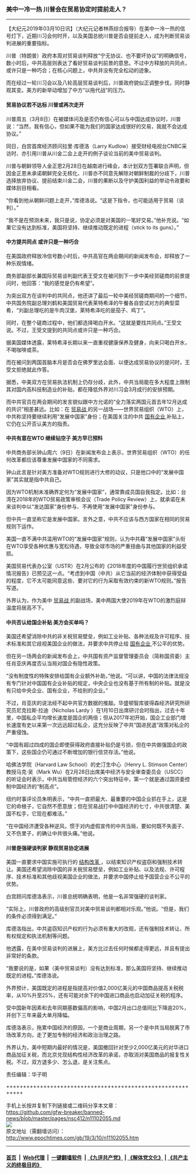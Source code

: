 ### 美中一冷一热 川普会在贸易协定时提前走人？
------------------------

<p>
 【大纪元2019年03月10日讯】（大纪元记者林燕综合报导）在美中一冷一热的信号灯下，近期川习会何时开，以及美国总统川普是否会提前走人，成为判断贸易谈判进展的重要指标。
</p>
<p>
 川普（特朗普）政府本周对贸易谈判释放“宁无协议、也不要坏协议”的明确信号，数小时后，中共高层则表达了看好贸易谈判前景的意思。不过中方释放的共同点，或许只是一种巧合；在核心问题上，中共并没有完全松动的迹象。
</p>
<p>
 而在经过一轮川习会以及八轮高层贸易谈判后，川普政府貌似正调整步伐，同时静观其变。美方的新举动增加了中方“以拖代战”的压力。
</p>
<h4>
 贸易协议若不达标 川普或再次走开
</h4>
<p>
 川普周五（3月8日）在被媒体问及是否仍有信心可以与中国达成协议时，川普说：“当然，我有信心，但如果不能为我们的国家达成很好的交易，我就不会达成协议。”
</p>
<p>
 同日，白宫首席经济顾问拉里‧库德洛（Larry Kudlow）接受财经电视台CNBC采访时、亦引用川普从川金二会上走开的例子谈论当前的美中贸易谈判。
</p>
<p>
 川普与朝鲜领导人金正恩2月28日在越南进行峰会，本计划双方签署联合声明，但因金正恩未承诺朝鲜完全无核化、川普亦不同意先解除对朝鲜制裁的分歧下，川普选择放弃协议、提前结束川金二会，川普的果断以及守护美国利益的举动令政要和媒体刮目相看。
</p>
<p>
 “你看到他从朝鲜问题上走开，”库德洛说。“这是下指令，也可能适用于贸易（谈判）。”
</p>
<p>
 “我不是在预测未来，我只是说，协定必须是对美国的一笔好交易。”他补充说。“如果它没有达到标准，美国将坚持、继续推动既定的进程（stick to its guns）。”
</p>
<h4>
 中方提共同点 或许只是一种巧合
</h4>
<p>
 在美国政府释放冷信号数小时后，中共高官在两会期间的新闻发布会，却释放了一种乐观情绪。
</p>
<p>
 商务部副部长兼国际贸易谈判副代表王受文在被问到下一步中美经贸磋商的前景提问时，他回答：“我的感觉是仍有希望”。
</p>
<p>
 为突出双方在谈判中的共同点，他还讲了最后一轮中美经贸磋商期间的一个细节，中共国务院副总理刘鹤和美国贸易代表莱特希泽的午餐各自尝试对方的典型菜肴，“刘副总理吃的是牛肉汉堡，莱特希泽吃的是茄子、鸡丁”。
</p>
<p>
 同时，在整个磋商过程中，他们都选择喝白开水。“这就是要找共同点。”王受文说。不过，王受文提到的共同点或许只是一种巧合。
</p>
<p>
 据美国媒体透露，莱特希泽长期以来一直重视健康保养及健身，向来只喝白开水，不喝咖啡或茶。
</p>
<p>
 而在被问到两国首脑本月是否会在佛罗里达会面、以便达成贸易协议的提问时，王受文拒绝就此作答。
</p>
<p>
 据悉，中美双方在贸易执法机制上仍存分歧，此外，中共当局能在多大程度上限制其对国内高科技制造业的补贴，都在降低外界对川习会3月成行的安排预期。
</p>
<p>
 而中共官员在两会期间的发言貌似跟中方允诺的“全力落实两国元首去年12月达成的共识”相差甚远。比如：在
 <a href="http://www.epochtimes.com/gb/tag/%E8%B4%B8%E6%98%93%E6%88%98.html">
  贸易战
 </a>
 的另一战场——世界贸易组织（WTO）上，中共称坚持要继续利用“发展中国家”身份；在美国关注的中共
 <a href="http://www.epochtimes.com/gb/tag/%E5%9B%BD%E6%9C%89%E4%BC%81%E4%B8%9A.html">
  国有企业
 </a>
 补贴上，它仍在公开否认美方的指责。
</p>
<h4>
 中共有意在WTO 继续钻空子 美方早已预料
</h4>
<p>
 中共商务部长钟山周六（9日）在新闻发布会上表示，世界贸易组织（WTO）的任何改革都应该尊重发展中国家的不同需求。
</p>
<p>
 钟山此言是针对美方准备对WTO规则进行大修的动议，只是他口中的“发展中国家”其实就是指中共自己。
</p>
<p>
 因为WTO机制未准确界定何为“发展中国家”，通常靠成员国自我指定。比如：台湾在2018年的WTO贸易政策审核会议（Trade Policy Review）上，就承诺在未来谈判中以“发达国家”身份参与、不再使用“发展中国家”身份参与。
</p>
<p>
 但中共一直坚称它是发展中国家。言外之意，中共不应该与西方国家在相同的贸易规则下运作。
</p>
<p>
 美国一直不满中共滥用WTO的“发展中国家”规则，认为中共藉“发展中国家”头衔在WTO享受各种优惠与宽松待遇，导致全球市场的严重扭曲与其他国家的利益受损。
</p>
<p>
 美国贸易代表办公室（USTR）在2月公布的《2018年度的中国履行世贸组织承诺情况报告》已预见这一点。“考虑到中国（中共）从它当前的经济体制中获得受益的程度，它不太可能同意这些、要对它的行为采取有效约束的新WTO规则。”报告写道。
</p>
<p>
 外界认为，作为美中
 <a href="http://www.epochtimes.com/gb/tag/%E8%B4%B8%E6%98%93%E6%88%98.html">
  贸易战
 </a>
 的副战场，美中两国大使2019年在WTO的激烈庭辩温度将居高不下。
</p>
<h4>
 中共否认给国企补贴 美方会买单吗？
</h4>
<p>
 美国还希望消除中共的非关税贸易壁垒，例如工业补贴、各种法规及许可程序、技术标准和其它歧视美国企业的做法，并要求中共停止给
 <a href="http://www.epochtimes.com/gb/tag/%E5%9B%BD%E6%9C%89%E4%BC%81%E4%B8%9A.html">
  国有企业
 </a>
 不公平的优势。
</p>
<p>
 但在另一场两会的新闻发布会上，中共国有资产监督管理委员会（简称国资委）主任肖亚庆再度否认当局对国企有隐性政策。
</p>
<p>
 “没有制度性的特殊安排给国有企业额外补助，”他说。“可以讲，中国的法律法规没有专门针对中国国有企业补贴的规定，中央企业也没有基于所有制的补贴。就是没有只给中央企业、国有企业，不给别的企业。”
</p>
<p>
 不过，肖亚庆的说法经不起中共官方数据的推敲。华盛顿智库彼得森经济研究所研究员尼克拉斯·拉迪（Nicholas Lardy ）在1月10日出席研讨会时指出，过去十年里，中国私企平均增长速度是国企的两倍；但从2017年初开始，国企工业部门增长速度有史以来第一次远远超过私企，这充分反映了中共“国进民退”政策对私企的严重侵蚀。
</p>
<p>
 “中国有超过四成的国企即使获得政府直接补贴仍是亏损，但在中共做强国企的政策下，这些国企仍可通过不断增加的银行信贷存活。”他说。
</p>
<p>
 哈佛法学院（Harvard Law School）的史汀生中心（Henry L. Stimson Center）教授马克‧吴（Mark Wu）在2月28日出席美中经济与安全审查委员会（USCC）的听证会时表示，中共当局管控经济的六个突出特征中，第一个就是通过国资委控制中国经济的“制高点”。
</p>
<p>
 纽约时事评论员朱明表示，“中共一直把最大、最重要的中国企业抓在手上，这是它的命根子，它自然不愿意放；但在贸易战打中中国经济的七寸，中共很清楚、美国不松手，它现在都难活。”
</p>
<p>
 “在中国经济遭受各种逆风，惯于对内虚假宣传的中共当局，要如何既不失面子、又不伤里子，的确让中共很头痛。”他说。
</p>
<h4>
 川普是强硬谈判家 静观贸易协定进展
</h4>
<p>
 美国一直要求中国实施可执行的
 <a href="http://www.epochtimes.com/gb/tag/%E7%BB%93%E6%9E%84%E6%94%B9%E9%9D%A9.html">
  结构改革
 </a>
 ，以结束知识产权盗窃和强制技术转让。美国还希望消除中国的非关税贸易壁垒，例如工业补贴、以及法规、许可程序、技术标准和其他歧视美国企业的做法，并要求中国停止给予国营企业不公平的优势。
</p>
<p>
 白宫顾问库德洛表示，川普总统明确表明，他是一名非常强硬的谈判家。
</p>
<p>
 “实际上，川普政府的高级别官员对美中贸易谈判都相对乐观。”他说。“但是，我们的条件必须得到满足。”
</p>
<p>
 库德洛指出，中共盗窃知识产权的行为必须有重大的改观，还有强制技术转让、所有权规定和执法机制等问题。
</p>
<p>
 他透露，在美中贸易谈判的进展上，美方比过去任何时候都走得更远，并且有提出非常好的条款。
</p>
<p>
 “我要说的是，如果（美中贸易谈判）没有达到标准，那么美国将坚持、继续推动既定的进程。”库德洛说。
</p>
<p>
 外界预计，美国既定的进程是指提高对价值2,000亿美元的中国商品提高关税税率，从10%升至25%，还有可能对余下的中国进口商品也启动加征关税的程序。
</p>
<p>
 受中国新年因素和去年同期基数偏高的影响，中国2月出口总值同比下降逾20%，并创下三年来最大单月降幅。
</p>
<p>
 库德洛表示，拖累中国经济的原因，一个是商业周期，另一个是中共当局脱离了市场改革方向，走了更加专制的经济和政治治理之路。
</p>
<p>
 外界认为，美中短期内最好的情况是，美国撤回针对至少2,000亿美元的对华进口商品加征关税，而北京兑现结构性经济改革的承诺，亦取消对美国商品的报复性关税。不过，双方退多少、怎么退，是关注焦点。
</p>
<p>
 责任编辑：华子明
</p>

+++++++++++++++++++++++++++++++++++++++++++++++++++++++++++<br/><br/>
手机上长按并复制下列链接或二维码分享本文章：<br/>
https://github.com/gfw-breaker/banned-news/blob/master/pages/nsc412/n11102055.md <br/>
<a href='https://github.com/gfw-breaker/banned-news/blob/master/pages/nsc412/n11102055.md'><img src='https://github.com/gfw-breaker/banned-news/blob/master/pages/nsc412/n11102055.md.png'/></a> <br/>
原文地址（需翻墙访问）：http://www.epochtimes.com/gb/19/3/10/n11102055.htm


------------------------
#### [首页](https://github.com/gfw-breaker/banned-news/blob/master/README.md) &nbsp;|&nbsp; [Web代理](https://github.com/labour-camp/helloworld) &nbsp;|&nbsp; [一键翻墙软件](https://github.com/gfw-breaker/nogfw/blob/master/README.md) &nbsp;| [《九评共产党》](https://github.com/gfw-breaker/9ping.md/blob/master/README.md#九评之一评共产党是什么) | [《解体党文化》](https://github.com/gfw-breaker/jtdwh.md/blob/master/README.md) | [《共产主义的终极目的》](https://github.com/gfw-breaker/gczydzjmd.md/blob/master/README.md)

